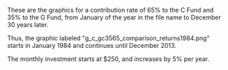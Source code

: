These are the graphics for a contribution rate of 65% to the C Fund and 35% to the G Fund, from January of the year in the file name to December 30 years later.

Thus, the graphic labeled "g_c_gc3565_comparison_returns1984.png" starts in January 1984 and continues until December 2013. 

The monthly investment starts at $250, and increases by 5% per year. 
